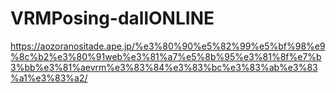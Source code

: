 # VRMPosing-dallONLINE

https://aozoranositade.ape.jp/%e3%80%90%e5%82%99%e5%bf%98%e9%8c%b2%e3%80%91web%e3%81%a7%e5%8b%95%e3%81%8f%e7%b3%bb%e3%81%aevrm%e3%83%84%e3%83%bc%e3%83%ab%e3%83%a1%e3%83%a2/
